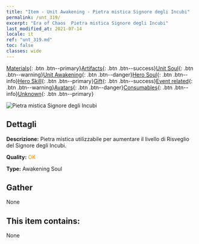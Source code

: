 ```yaml
---
title: "Item - Unit Awakening - Pietra mistica Signore degli Incubi"
permalink: /unt_319/
excerpt: "Era of Chaos  Pietra mistica Signore degli Incubi"
last_modified_at: 2021-07-14
locale: it
ref: "unt_319.md"
toc: false
classes: wide
---
```

 [Materials](/ItemsIT/){: .btn .btn--primary}[Artifacts](/ItemsIT/Artifacts/){: .btn .btn--success}[Unit Soul](/ItemsIT/UnitSoul/){: .btn .btn--warning}[Unit Awakening](/ItemsIT/UnitAwakening/){: .btn .btn--danger}[Hero Soul](/ItemsIT/HeroSoul/){: .btn .btn--info}[Hero Skill](/ItemsIT/HeroSkill/){: .btn .btn--primary}[Gift](/ItemsIT/Gift/){: .btn .btn--success}[Event related](/ItemsIT/Events/){: .btn .btn--warning}[Avatars](/ItemsIT/Avatars/){: .btn .btn--danger}[Consumables](/ItemsIT/Consumables/){: .btn .btn--info}[Unknown](/ItemsIT/Unknown/){: .btn .btn--primary}

 ![Pietra mistica Signore degli Incubi](/images/u/tia_mengyanshou.jpg)

## Dettagli
 **Descrizione:** Pietra mistica utilizzabile per aumentare il livello di Risveglio del Signore degli Incubi.

 **Quality:** <span style="color: #FF8C00">OK</span>

 **Type:** Awakening Soul

## Gather

  None

## This item contains:

  None

